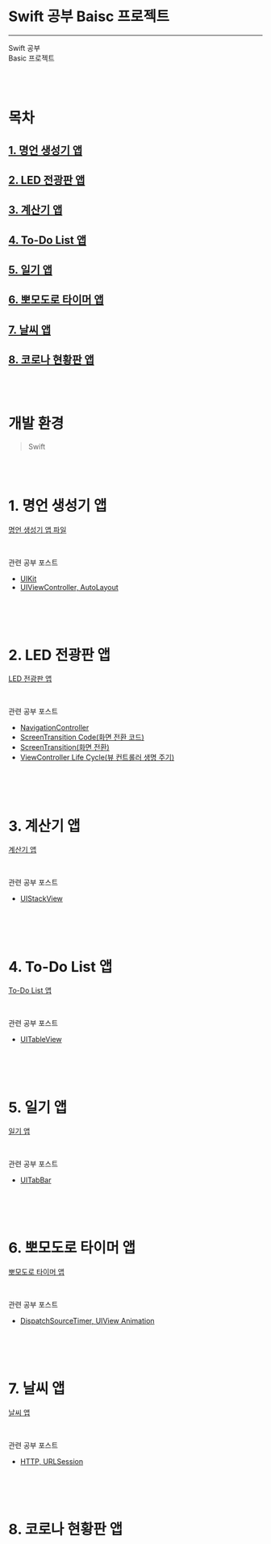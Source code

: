 # **Swift 공부 Baisc 프로젝트**
<hr>

Swift 공부  
Basic 프로젝트  

<br>
<br>

# **목차**

## [1. 명언 생성기 앱](#1.-명언-생성기-앱)  
## [2. LED 전광판 앱](#2.-LED-전광판-앱)  
## [3. 계산기 앱](#3.-계산기-앱)  
## [4. To-Do List 앱](#4.-To-Do-List-앱)
## [5. 일기 앱](#5.-일기-앱)
## [6. 뽀모도로 타이머 앱](#6.-뽀모도로-타이머-앱)
## [7. 날씨 앱](#7.-날씨-앱)
## [8. 코로나 현황판 앱](#8.-코로나-현황판-앱)

<br>
<br>

# **개발 환경**

> Swift




<br>
<br>

# **1. 명언 생성기 앱**

[명언 생성기 앱 파일](https://github.com/wnsgur9137/Swift_basic_projects/tree/master/QuotesGenerator)

<br>

관련 공부 포스트
- [UIKit](https://wnsgur9137.github.io/swift_basic_01_UIKit/)
- [UIViewController, AutoLayout](https://wnsgur9137.github.io/swift_basic_02_UIViewController/)

<br>
<br>
<br>

# **2. LED 전광판 앱**

[LED 전광판 앱](https://github.com/wnsgur9137/Swift_basic_projects/tree/master/LEDBoard)

<br>

관련 공부 포스트
- [NavigationController](https://wnsgur9137.github.io/swift_basic_03_UINavigationController/)
- [ScreenTransition Code(화면 전환 코드)](https://wnsgur9137.github.io/swift_basic_04-01_ScreenTransition_Code/)
- [ScreenTransition(화면 전환)](https://wnsgur9137.github.io/swift_basic_04_ScreenTransition/)
- [ViewController Life Cycle(뷰 컨트롤러 생명 주기)](https://wnsgur9137.github.io/swift_basic_05_ViewController-Life-Cycle/)

<br>
<br>
<br>

# **3. 계산기 앱**

[계산기 앱](https://github.com/wnsgur9137/Swift_basic_projects/tree/master/Calculator)

<br>

관련 공부 포스트
- [UIStackView](https://wnsgur9137.github.io/swift_basic_06_UIStackView/)


<br>
<br>
<br>

# **4. To-Do List 앱**

[To-Do List 앱](https://github.com/wnsgur9137/Swift_basic_projects/tree/master/ToDoList)

<br>

관련 공부 포스트
- [UITableView](https://wnsgur9137.github.io/swift_basic_07_UITableView/)

<br>
<br>
<br>

# **5. 일기 앱**

[일기 앱](https://github.com/wnsgur9137/Swift_basic_projects/tree/master/Diary)

<br>

관련 공부 포스트
- [UITabBar](https://wnsgur9137.github.io/swift_basic_08_UITabbar/)

<br>
<br>
<br>

# **6. 뽀모도로 타이머 앱**

[뽀모도로 타이머 앱](https://github.com/wnsgur9137/Swift_basic_projects/tree/master/pomodoroTimer)

<br>

관련 공부 포스트
 - [DispatchSourceTimer, UIView Animation](https://wnsgur9137.github.io/swift_basic_09_Timer/)

<br>
<br>
<br>

# **7. 날씨 앱**

[날씨 앱](https://github.com/wnsgur9137/Swift_basic_projects/tree/master/Weather)

<br>

관련 공부 포스트
 - [HTTP, URLSession](https://wnsgur9137/github.io/swift_basic_10_URLSession/)


<br>
<br>
<br>

# **8. 코로나 현황판 앱**

<br>
<br>
<br>
